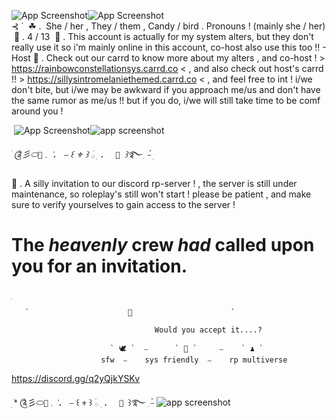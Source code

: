 



![App Screenshot](https://media.discordapp.net/attachments/1149701616392470650/1254341806951370863/wave_divider.gif?ex=66865357&is=668501d7&hm=5b38bff44faff475fc165359397c69b8c0327f23413e92f167593dc82d9c53d8&=&width=450&height=12)![App Screenshot](https://media.discordapp.net/attachments/1149701616392470650/1254341806951370863/wave_divider.gif?ex=66865357&is=668501d7&hm=5b38bff44faff475fc165359397c69b8c0327f23413e92f167593dc82d9c53d8&=&width=450&height=12)
  ‎                                                                                                                                                                                                                      
                ‎   ⊰ ˙  ‎ ☘ .  ‎ She / her , They / them , Candy / bird . Pronouns ! (mainly she / her)
     ‎      🌱 . 4 / 13 
 ‎   🌿 . This account is actually for my system alters, but they don't really use it so i'm mainly online in this account, co-host also use this too !! - Host
🌲 . Check out our carrd to know more about my alters , and co-host ! > https://rainbowconstellationsys.carrd.co <  , and also check out host's carrd !! > https://sillysintromelaniethemed.carrd.co < , and feel free to int ! i/we don't bite, but i/we may be awkward if you approach me/us and don't have the same rumor as me/us !! but if you do, i/we will still take time to be comf around you !

‎            ![App Screenshot](https://media.discordapp.net/attachments/1149701616392470650/1254341809203581038/flower_divider.gif?ex=668c4217&is=668af097&hm=5a963dee39e0453de5467b3565731291f8159c8cccedc7ce1e0f3d1b5f1b0d88&=&width=567&height=75)![app screenshot](https://media.discordapp.net/attachments/1149701616392470650/1255724876602409101/nahida_transparent_divider3.png?ex=667f7dec&is=667e2c6c&hm=be8e1da7ec6d36b3bbe4f3f0d5fed09b4f5a42536766b6aeb05b48cefba34b01&=&format=webp&quality=lossless)

*ֺ ༊彡⬭` 🔱 ` 𓈒  ݁       ．     ⎯   ꒰ ` ⚜️ ` ꒱ ࣪𓂂 ׅ          ．        `  🔱  `꒱࿐ ִ ۫⎯*
  ׅ  

🍃 . A silly invitation to our discord rp-server ! , the server is still under maintenance, so roleplay's still won't start ! please be patient , and make sure to verify yourselves to gain access to the server !

# The _heavenly_ crew _had_ called upon you for an invitation.  
  ׅ  


       `                      🌊                      `

                ‎                    Would you accept it....?

                          ` 🕊️ `  ⎯      ` 🌌 `     ⎯    ` ♟️ ` 
                 ‎       sfw  ⎯    sys friendly  ⎯    rp multiverse

https://discord.gg/q2yQjkYSKv

  ׅ  *ֺ ༊彡⬭` 🔱 ` 𓈒  ݁       ．     ⎯   ꒰ ` ⚜️ ` ꒱ ࣪𓂂 ׅ          ．        `  🔱  `꒱࿐ ִ ۫⎯
![app screenshot](https://media.discordapp.net/attachments/1129681331417260102/1238790412571770920/Untitled78_20240511175001.png?ex=667f3039&is=667ddeb9&hm=195d383ef0555e6bb43669d4eb6552a43d993023c4fe81565791ffe68eb6f284&=&format=webp&quality=lossless)

